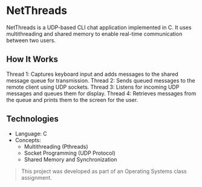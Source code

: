 # NetThreads
NetThreads is a UDP-based CLI chat application implemented in C. It uses multithreading and shared memory to enable real-time communication between two users.

## How It Works
Thread 1: Captures keyboard input and adds messages to the shared message queue for transmission.
Thread 2: Sends queued messages to the remote client using UDP sockets.
Thread 3: Listens for incoming UDP messages and queues them for display.
Thread 4: Retrieves messages from the queue and prints them to the screen for the user.

## Technologies
- Language: C
- Concepts:
    - Multithreading (Pthreads)
    - Socket Programming (UDP Protocol)
    - Shared Memory and Synchronization

> This project was developed as part of an Operating Systems class assignment.
